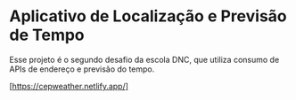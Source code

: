 # Aplicativo de Localização e Previsão de Tempo

Esse projeto é o segundo desafio da escola DNC, que utiliza consumo de APIs de endereço e previsão do tempo. 

[https://cepweather.netlify.app/]
